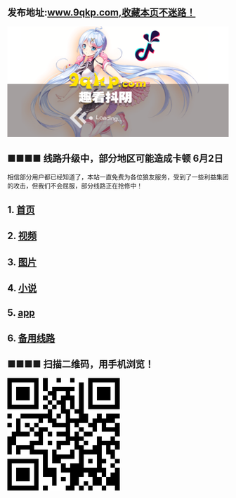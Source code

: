 ## 发布地址:www.9qkp.com,收藏本页不迷路！

 [ ![Image](bg.png)](http://app.9qkp.com)
 
## ■■■■ 线路升级中，部分地区可能造成卡顿 6月2日
相信部分用户都已经知道了，本站一直免费为各位狼友服务，受到了一些利益集团的攻击，但我们不会屈服，部分线路正在抢修中！

## 1.  [首页](http://www.susen7.xyz)  
## 2.  [视频](http://www.susen7.xyz/vod/type/id/1.html) 
## 3.  [图片](http://www.susen7.xyz/art/type/id/2.html) 
## 4.  [小说](http://www.susen7.xyz/art/type/id/3.html) 
## 5.  [app](http://app.9qkp.com) 
## 6.  [备用线路](http://vip.susen7.xyz) 



## ■■■■ 扫描二维码，用手机浏览！
[ ![Image](QR.png)](http://app.9qkp.com)
